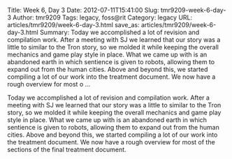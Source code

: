 Title: Week 6, Day 3
Date: 2012-07-11T15:41:00
Slug: tmr9209-week-6-day-3
Author: tmr9209
Tags: legacy, foss@rit
Category: legacy
URL: articles/tmr9209/week-6-day-3.html
save_as: articles/tmr9209/week-6-day-3.html
Summary: Today we accomplished a lot of revision and compilation work. After a meeting with SJ we learned that our story was a little to similar to the Tron story, so we molded it while keeping the overall mechanics and game play style in place. What we came up with is an abandoned earth in which sentience is given to robots, allowing them to expand out from the human cities. Above and beyond this, we started compiling a lot of our work into the treatment document. We now have a rough overview for most o ... 

Today we accomplished a lot of revision and compilation work. After a meeting
with SJ we learned that our story was a little to similar to the Tron story,
so we molded it while keeping the overall mechanics and game play style in
place. What we came up with is an abandoned earth in which sentience is given
to robots, allowing them to expand out from the human cities. Above and beyond
this, we started compiling a lot of our work into the treatment document. We
now have a rough overview for most of the sections of the final treatment
document.

